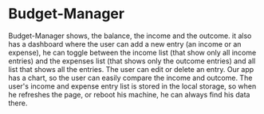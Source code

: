 # Budget-Manager
Budget-Manager shows, the balance, the income and the outcome. it also has a dashboard where the user can add a new entry (an income or an expense), he can toggle between the income list (that show only all income entries) and the expenses list (that shows only the outcome entries) and all list that shows all the entries. 
The user can edit or delete an entry. Our app has a chart, so the user can easily compare the income and outcome.  The user's income and expense entry list is stored in the local storage, so when he refreshes the page, or reboot his machine, he can always find his data there.
